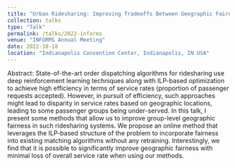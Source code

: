 ```yaml
---
title: "Urban Ridesharing: Improving Tradeoffs Between Geographic Fairness And Efficiency"
collection: talks
type: "Talk"
permalink: /talks/2022-informs
venue: "INFORMS Annual Meeting"
date: 2022-10-18
location: "Indianapolis Convention Center, Indianapolis, IN USA"
---
```


Abstract:
State-of-the-art order dispatching algorithms for ridesharing use deep reinforcement learning techniques along with ILP-based optimization to achieve high efficiency in terms of service rates (proportion of passenger requests accepted). However, in pursuit of efficiency, such approaches might lead to disparity in service rates based on geographic locations, leading to some passenger groups being under-served. In this talk, I present some methods that allow us to improve group-level geographic fairness in such ridesharing systems. We propose an online method that leverages the ILP-based structure of the problem to incorporate fairness into existing matching algorithms without any retraining. Interestingly, we find that it is possible to significantly improve geographic fairness with minimal loss of overall service rate when using our methods.

